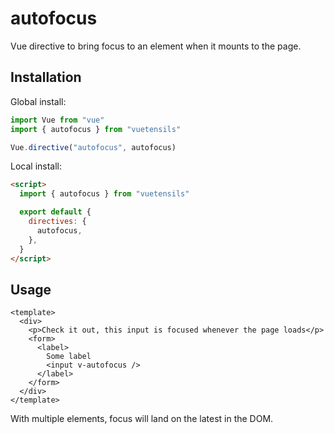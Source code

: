# autofocus

Vue directive to bring focus to an element when it mounts to the page.

## Installation

Global install:

```js
import Vue from "vue"
import { autofocus } from "vuetensils"

Vue.directive("autofocus", autofocus)
```

Local install:

```html
<script>
  import { autofocus } from "vuetensils"

  export default {
    directives: {
      autofocus,
    },
  }
</script>
```

## Usage

```vue live
<template>
  <div>
    <p>Check it out, this input is focused whenever the page loads</p>
    <form>
      <label>
        Some label
        <input v-autofocus />
      </label>
    </form>
  </div>
</template>
```

With multiple elements, focus will land on the latest in the DOM.
